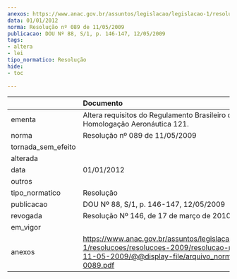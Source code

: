 ```yaml
---
anexos: https://www.anac.gov.br/assuntos/legislacao/legislacao-1/resolucoes/resolucoes-2009/resolucao-no-089-de-11-05-2009/@@display-file/arquivo_norma/RA2009-0089.pdf
data: 01/01/2012
norma: Resolução nº 089 de 11/05/2009
publicacao: DOU Nº 88, S/1, p. 146-147, 12/05/2009
tags:
- altera
- lei
tipo_normatico: Resolução
hide: 
- toc 
 
---
```


|                    | Documento                                                                                                                                                       |
|:-------------------|:----------------------------------------------------------------------------------------------------------------------------------------------------------------|
| ementa             | Altera requisitos do Regulamento Brasileiro de Homologação Aeronáutica 121.                                                                                     |
| norma              | Resolução nº 089 de 11/05/2009                                                                                                                                  |
| tornada_sem_efeito |                                                                                                                                                                 |
| alterada           |                                                                                                                                                                 |
| data               | 01/01/2012                                                                                                                                                      |
| outros             |                                                                                                                                                                 |
| tipo_normatico     | Resolução                                                                                                                                                       |
| publicacao         | DOU Nº 88, S/1, p. 146-147, 12/05/2009                                                                                                                          |
| revogada           | Resolução Nº 146, de 17 de março de 2010                                                                                                                        |
| em_vigor           |                                                                                                                                                                 |
| anexos             | https://www.anac.gov.br/assuntos/legislacao/legislacao-1/resolucoes/resolucoes-2009/resolucao-no-089-de-11-05-2009/@@display-file/arquivo_norma/RA2009-0089.pdf |